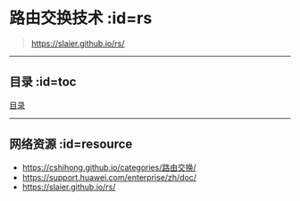 # 路由交换技术 :id=rs

>https://slaier.github.io/rs/

---

## 目录 :id=toc

[目录](_sidebar.md ':include')

---

## 网络资源 :id=resource

+ https://cshihong.github.io/categories/路由交换/
+ https://support.huawei.com/enterprise/zh/doc/
+ https://slaier.github.io/rs/
